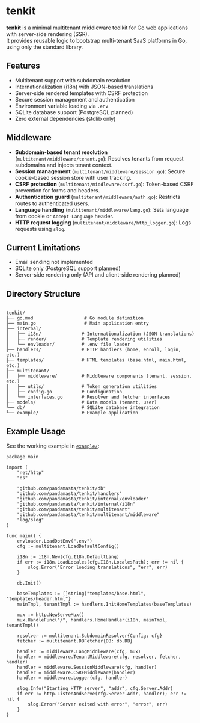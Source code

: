 # tenkit

**tenkit** is a minimal multitenant middleware toolkit for Go web applications with server-side rendering (SSR).  
It provides reusable logic to bootstrap multi-tenant SaaS platforms in Go, using only the standard library.

## Features

- Multitenant support with subdomain resolution
- Internationalization (i18n) with JSON-based translations
- Server-side rendered templates with CSRF protection
- Secure session management and authentication
- Environment variable loading via `.env`
- SQLite database support (PostgreSQL planned)
- Zero external dependencies (stdlib only)

## Middleware

- **Subdomain-based tenant resolution** (`multitenant/middleware/tenant.go`): Resolves tenants from request subdomains and injects tenant context.
- **Session management** (`multitenant/middleware/session.go`): Secure cookie-based session store with user tracking.
- **CSRF protection** (`multitenant/middleware/csrf.go`): Token-based CSRF prevention for forms and headers.
- **Authentication guard** (`multitenant/middleware/auth.go`): Restricts routes to authenticated users.
- **Language handling** (`multitenant/middleware/lang.go`): Sets language from cookie or `Accept-Language` header.
- **HTTP request logging** (`multitenant/middleware/http_logger.go`): Logs requests using `slog`.

## Current Limitations

- Email sending not implemented
- SQLite only (PostgreSQL support planned)
- Server-side rendering only (API and client-side rendering planned)

## Directory Structure

```

tenkit/
├── go.mod                   # Go module definition
├── main.go                  # Main application entry
├── internal/
│   ├── i18n/               # Internationalization (JSON translations)
│   ├── render/             # Template rendering utilities
│   └── envloader/          # .env file loader
├── handlers/               # HTTP handlers (home, enroll, login, etc.)
├── templates/              # HTML templates (base.html, main.html, etc.)
├── multitenant/
│   ├── middleware/         # Middleware components (tenant, session, etc.)
│   ├── utils/              # Token generation utilities
│   ├── config.go           # Configuration
│   └── interfaces.go       # Resolver and fetcher interfaces
├── models/                 # Data models (tenant, user)
└── db/                     # SQLite database integration
└── example/                # Example application
```


## Example Usage

See the working example in [`example/`](./example/):

```
package main

import (
    "net/http"
    "os"

    "github.com/pandamasta/tenkit/db"
    "github.com/pandamasta/tenkit/handlers"
    "github.com/pandamasta/tenkit/internal/envloader"
    "github.com/pandamasta/tenkit/internal/i18n"
    "github.com/pandamasta/tenkit/multitenant"
    "github.com/pandamasta/tenkit/multitenant/middleware"
    "log/slog"
)

func main() {
    envloader.LoadDotEnv(".env")
    cfg := multitenant.LoadDefaultConfig()

    i18n := i18n.New(cfg.I18n.DefaultLang)
    if err := i18n.LoadLocales(cfg.I18n.LocalesPath); err != nil {
        slog.Error("Error loading translations", "err", err)
    }

    db.Init()

    baseTemplates := []string{"templates/base.html", "templates/header.html"}
    mainTmpl, tenantTmpl := handlers.InitHomeTemplates(baseTemplates)

    mux := http.NewServeMux()
    mux.HandleFunc("/", handlers.HomeHandler(i18n, mainTmpl, tenantTmpl))

    resolver := multitenant.SubdomainResolver{Config: cfg}
    fetcher := multitenant.DBFetcher{DB: db.DB}

    handler := middleware.LangMiddleware(cfg, mux)
    handler = middleware.TenantMiddleware(cfg, resolver, fetcher, handler)
    handler = middleware.SessionMiddleware(cfg, handler)
    handler = middleware.CSRFMiddleware(handler)
    handler = middleware.Logger(cfg, handler)

    slog.Info("Starting HTTP server", "addr", cfg.Server.Addr)
    if err := http.ListenAndServe(cfg.Server.Addr, handler); err != nil {
        slog.Error("Server exited with error", "error", err)
    }
}
```
